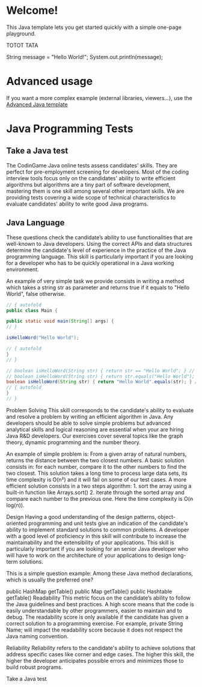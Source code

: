 # Welcome!

This Java template lets you get started quickly with a simple one-page playground.


TOTOT
TATA
 
String message = "Hello World!";
System.out.println(message);



# Advanced usage

If you want a more complex example (external libraries, viewers...), use the [Advanced Java template](https://tech.io/select-repo/385)



# Java Programming Tests
## Take a Java test
The CodinGame Java online tests assess candidates' skills. They are perfect for pre-employment screening for developers. Most of the coding interview tools focus only on the candidates' ability to write efficient algorithms but algorithms are a tiny part of software development, mastering them is one skill among several other important skills. We are providing tests covering a wide scope of technical characteristics to evaluate candidates' ability to write good Java programs.

## Java Language
These questions check the candidate’s ability to use functionalities that are well-known to Java developers. Using the correct APIs and data structures determine the candidate's level of experience in the practice of the Java programming language. This skill is particularly important if you are looking for a developer who has to be quickly operational in a Java working environment.

An example of very simple task we provide consists in writing a method which takes a string str as parameter and returns true if it equals to "Hello World", false otherwise.

```java runnable
// { autofold
public class Main {

public static void main(String[] args) {
// }

isHelloWord("Hello World");

// { autofold
}
// }

// boolean isHelloWord(String str) { return str == "Hello World"; } // scary code
// boolean isHelloWord(String str) { return str.equals("Hello World"); } // correct, but what happens if str is null?
boolean isHelloWord(String str) { return "Hello World".equals(str); } // expected solution
// { autofold
}
// }
```


Problem Solving
This skill corresponds to the candidate's ability to evaluate and resolve a problem by writing an efficient algorithm in Java. Any developers should be able to solve simple problems but advanced analytical skills and logical reasoning are essential when your are hiring Java R&D developers. Our exercises cover several topics like the graph theory, dynamic programming and the number theory.

An example of simple problem is: From a given array of natural numbers, returns the distance between the two closest numbers.
A basic solution consists in: for each number, compare it to the other numbers to find the two closest. This solution takes a long time to process large data sets, its time complexity is O(n²) and it will fail on some of our test cases. A more efficient solution consists in a two steps algorithm: 1. sort the array using a built-in function like Arrays.sort() 2. iterate through the sorted array and compare each number to the previous one. Here the time complexity is O(n log(n)).

Design
Having a good understanding of the design patterns, object-oriented programming and unit tests give an indication of the candidate's ability to implement standard solutions to common problems. A developer with a good level of proficiency in this skill will contribute to increase the maintainability and the extensibility of your applications. This skill is particularly important if you are looking for an senior Java developer who will have to work on the architecture of your applications to design long-term solutions.

This is a simple question example: Among these Java method declarations, which is usually the preferred one?

public HashMap getTable()
public Map getTable()
public Hashtable getTable()
Readability
This metric focus on the candidate’s ability to follow the Java guidelines and best practices. A high score means that the code is easily understandable by other programmers, easier to maintain and to debug. The readability score is only available if the candidate has given a correct solution to a programming exercise. For example, private String Name; will impact the readability score because it does not respect the Java naming convention.

Reliability
Reliability refers to the candidate's ability to achieve solutions that address specific cases like corner and edge cases. The higher this skill, the higher the developer anticipates possible errors and minimizes those to build robust programs.

Take a Java test


